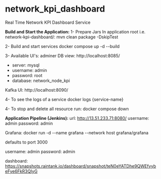 # network_kpi_dashboard
Real Time Network KPI Dashboard Service

**Build and Start the Application:**
1- Prepare Jars
In application root i.e. network-kpi-dashboard/:
mvn clean package -DskipTest

2- Build and start services
docker compose up -d --build

3- Available UI's:
adminer DB view: http://localhost:8085/
- server: mysql
- username: admin
- password: root
- database: network_node_kpi

Kafka UI: http://localhost:8090/

4- To see the logs of  a service
docker logs {service-name}

4- To stop and delete all resource run: 
docker compose down

**Application Pipeline (Jenkins):**
url: http://13.51.233.71:8080/
username: admin
password: admin

Grafana: docker run -d --name grafana --network host grafana/grafana

defaults to port 3000

username: admin
password: admin

dashboard: https://snapshots.raintank.io/dashboard/snapshot/teN0eYATDhe9QWEfvybeFye6FkR3QIyG

